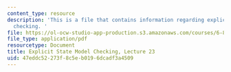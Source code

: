 ```yaml
---
content_type: resource
description: 'This is a file that contains information regarding explicit state model
  checking. '
file: https://ol-ocw-studio-app-production.s3.amazonaws.com/courses/6-820-fundamentals-of-program-analysis-fall-2015/47eddc52273f8c5eb0196dcadf3a4509_MIT6_820F15_L23.pdf
file_type: application/pdf
resourcetype: Document
title: Explicit State Model Checking, Lecture 23
uid: 47eddc52-273f-8c5e-b019-6dcadf3a4509
---
```

